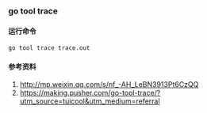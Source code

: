 ### go tool trace

#### 运行命令
`go tool trace trace.out`

#### 参考资料
1. http://mp.weixin.qq.com/s/nf_-AH_LeBN3913Pt6CzQQ
2. https://making.pusher.com/go-tool-trace/?utm_source=tuicool&utm_medium=referral